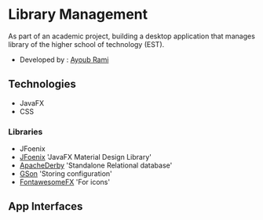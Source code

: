 # Library Management
As part of an academic project, building a desktop application that manages library of the higher school of technology (EST).
* Developed by : [Ayoub Rami](https://github.com/ayoubrami)
## Technologies
 *  JavaFX
 *  CSS
### Libraries 
 *  JFoenix
 *  [JFoenix](https://github.com/jfoenixadmin/JFoenix) 'JavaFX Material Design Library'
 *  [ApacheDerby](https://db.apache.org/derby/) 'Standalone Relational database'
 *  [GSon](https://github.com/google/gson) 'Storing configuration'
 *  [FontawesomeFX](https://bitbucket.org/Jerady/fontawesomefx) 'For icons'
## App Interfaces